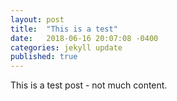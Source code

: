 ```yaml
---
layout: post
title:  "This is a test"
date:   2018-06-16 20:07:08 -0400
categories: jekyll update
published: true
---
```


This is a test post - not much content.

